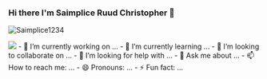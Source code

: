 ### Hi there I'm Saimplice Ruud Christopher 👋
<p><img src="https://komarev.com/ghpvc/?username=Saimplice1234&label=Profile%20views&color=0e75b6&style=flat" alt="Saimplice1234"/></p>
<img src="https://user-images.githubusercontent.com/69945589/120694507-2795d480-c45f-11eb-95b3-612741f2492a.jpg"/>
- 🔭 I’m currently working on ...
- 🌱 I’m currently learning ...
- 👯 I’m looking to collaborate on ...
- 🤔 I’m looking for help with ...
- 💬 Ask me about ...
- 📫 How to reach me: ...
- 😄 Pronouns: ...
- ⚡ Fun fact: ...
